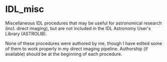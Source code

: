 # IDL_misc
Miscellaneous IDL procedures that may be useful for astronomical research (incl. direct imaging), but are not included in the IDL Astronomy User's Library (ASTROLIB).

None of these procedures were authored by me, though I have edited some of them to work properly in my direct imaging pipeline. Authorship (if available) should be at the beginning of each procedure.
